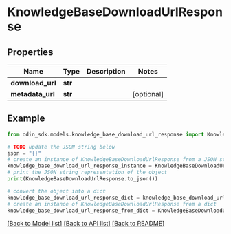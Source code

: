 # KnowledgeBaseDownloadUrlResponse


## Properties

Name | Type | Description | Notes
------------ | ------------- | ------------- | -------------
**download_url** | **str** |  | 
**metadata_url** | **str** |  | [optional] 

## Example

```python
from odin_sdk.models.knowledge_base_download_url_response import KnowledgeBaseDownloadUrlResponse

# TODO update the JSON string below
json = "{}"
# create an instance of KnowledgeBaseDownloadUrlResponse from a JSON string
knowledge_base_download_url_response_instance = KnowledgeBaseDownloadUrlResponse.from_json(json)
# print the JSON string representation of the object
print(KnowledgeBaseDownloadUrlResponse.to_json())

# convert the object into a dict
knowledge_base_download_url_response_dict = knowledge_base_download_url_response_instance.to_dict()
# create an instance of KnowledgeBaseDownloadUrlResponse from a dict
knowledge_base_download_url_response_from_dict = KnowledgeBaseDownloadUrlResponse.from_dict(knowledge_base_download_url_response_dict)
```
[[Back to Model list]](../README.md#documentation-for-models) [[Back to API list]](../README.md#documentation-for-api-endpoints) [[Back to README]](../README.md)


